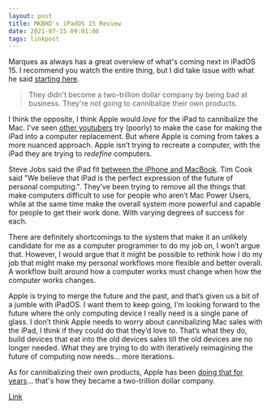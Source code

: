 ```yaml
---
layout: post
title: MKBHD's iPadOS 15 Review
date: 2021-07-15 09:01:06
tags: linkpost
---
```


Marques as always has a great overview of what's coming next in iPadOS 15. I recommend you watch the entire thing, but I did take issue with what he said [starting here](https://youtu.be/DDpXdljhstg?t=639).

> They didn't become a two-trillion dollar company by being bad at business. They're not going to cannibalize their own products.

I think the opposite, I think Apple would *love* for the iPad to cannibalize the Mac. I've seen [other youtubers](https://www.youtube.com/watch?v=AYPkU9yFyJs) try (poorly) to make the case for making the iPad into a computer replacement. But where Apple is coming from takes a more nuanced approach. Apple isn’t trying to recreate a computer, with the iPad they are trying to *redefine* computers.

Steve Jobs said the iPad fit [between the iPhone and MacBook](https://youtu.be/0XJg74qnvxE?t=397). Tim Cook said "We believe that iPad is the perfect expression of the future of personal computing.". They’ve been trying to remove all the things that make computers difficult to use for people who aren’t Mac Power Users, while at the same time make the overall system more powerful and capable for people to get their work done. With varying degrees of success for each.

There are definitely shortcomings to the system that make it an unlikely candidate for me as a computer programmer to do my job on, I won’t argue that. However, I would argue that it might be possible to rethink how I do my job that might make my personal workflows more flexible and better overall. A workflow built around how a computer works must change when how the computer works changes.

Apple is trying to merge the future and the past, and that’s given us a bit of a jumble with iPadOS. I want them to keep going, I’m looking forward to the future where the only computing device I really need is a single pane of glass. I don’t think Apple needs to worry about cannibalizing Mac sales with the iPad, I think if they could do that they’d love to. That’s what they do, build devices that eat into the old devices sales till the old devices are no longer needed. What they are trying to do with iteratively reimagining the future of computing now needs… more iterations.

As for cannibalizing their own products, Apple has been [doing that for years](https://duckduckgo.com/?q=cannibalize+site%3Adaringfireball.net&t=h_&ia=web)… that's how they became a two-trillion dollar company. 

[Link](https://www.youtube.com/watch?v=DDpXdljhstg)
